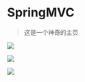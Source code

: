 # SpringMVC

> 这是一个神奇的主页

![](https://gitee.com/zt888/zcq-pic-manage/raw/c37c8eb54e839d38325e808b4f318cff5e560a0b/springmvc/demo.png)

![](https://throwable-blog-1256189093.cos.ap-guangzhou.myqcloud.com/static/img/error.jpg)

![](https://my-blog-to-use.oss-cn-beijing.aliyuncs.com/2019-6/Spring%E4%B8%BB%E8%A6%81%E6%A8%A1%E5%9D%97.png)